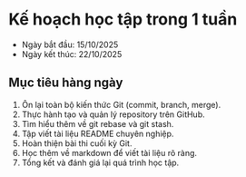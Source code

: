 
# Kế hoạch học tập trong 1 tuần

- Ngày bắt đầu: 15/10/2025  
- Ngày kết thúc: 22/10/2025  

## Mục tiêu hàng ngày
1. Ôn lại toàn bộ kiến thức Git (commit, branch, merge).  
2. Thực hành tạo và quản lý repository trên GitHub.  
3. Tìm hiểu thêm về git rebase và git stash.  
4. Tập viết tài liệu README chuyên nghiệp.  
5. Hoàn thiện bài thi cuối kỳ Git.  
6. Học thêm về markdown để viết tài liệu rõ ràng.  
7. Tổng kết và đánh giá lại quá trình học tập.
